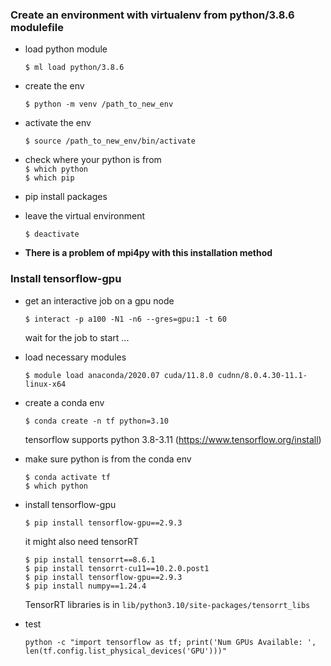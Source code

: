 
### Create an environment with virtualenv from python/3.8.6 modulefile

- load python module

  `$ ml load python/3.8.6`   

- create the env

  `$ python -m venv /path_to_new_env`   
   
- activate the env
 
   `$ source /path_to_new_env/bin/activate`   

- check where your python is from  
  `$ which python`  
  `$ which pip`

- pip install packages
    
- leave the virtual environment  

   `$ deactivate`

- **There is a problem of mpi4py with this installation method**  

### Install tensorflow-gpu

- get an interactive job on a gpu node

  `$ interact -p a100 -N1 -n6 --gres=gpu:1 -t 60`       

  wait for the job to start ...

- load necessary modules

  `$ module load anaconda/2020.07 cuda/11.8.0 cudnn/8.0.4.30-11.1-linux-x64`   

- create a conda env

  `$ conda create -n tf python=3.10` 

  tensorflow supports python 3.8-3.11 (https://www.tensorflow.org/install)   
  
- make sure python is from the conda env  

  `$ conda activate tf`  
  `$ which python`  

- install tensorflow-gpu

  `$ pip install tensorflow-gpu==2.9.3`

  it might also need tensorRT

  `$ pip install tensorrt==8.6.1`  
  `$ pip install tensorrt-cu11==10.2.0.post1`  
  `$ pip install tensorflow-gpu==2.9.3`  
  `$ pip install numpy==1.24.4`  

  TensorRT libraries is in `lib/python3.10/site-packages/tensorrt_libs`
  
- test

  `python -c "import tensorflow as tf; print('Num GPUs Available: ', len(tf.config.list_physical_devices('GPU')))"`   

  
